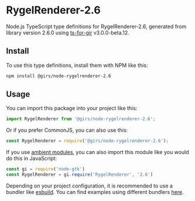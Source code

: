 
# RygelRenderer-2.6

Node.js TypeScript type definitions for RygelRenderer-2.6, generated from library version 2.6.0 using [ts-for-gir](https://github.com/gjsify/ts-for-gjs) v3.0.0-beta.12.

## Install

To use this type definitions, install them with NPM like this:
```bash
npm install @girs/node-rygelrenderer-2.6
```

## Usage

You can import this package into your project like this:
```ts
import RygelRenderer from '@girs/node-rygelrenderer-2.6';
```

Or if you prefer CommonJS, you can also use this:
```ts
const RygelRenderer = require('@girs/node-rygelrenderer-2.6');
```

If you use [ambient modules](https://github.com/gjsify/ts-for-gir/tree/main/packages/cli#ambient-modules), you can also import this module like you would do this in JavaScript:

```ts
const gi = require('node-gtk')
const RygelRenderer = gi.require('RygelRenderer', '2.6')
```

Depending on your project configuration, it is recommended to use a bundler like [esbuild](https://esbuild.github.io/). You can find examples using different bundlers [here](https://github.com/gjsify/ts-for-gir/tree/main/examples).